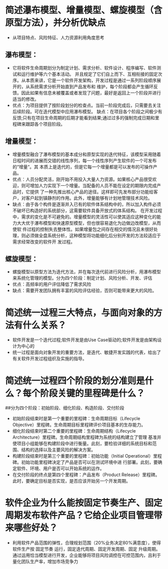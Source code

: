 # 简述瀑布模型、增量模型、螺旋模型（含原型方法），并分析优缺点
- 从项目特点、风险特征、人力资源利用角度思考
## 瀑布模型：
- 它将软件生命周期划分为制定计划、需求分析、软件设计、程序编写、软件测试和运行维护等六个基本活动。
并且规定了它们自上而下、互相衔接的固定次序。从本质来讲，它是一个软件开发架构，开发过程是通过一系列阶段顺序展开的，从系统需求分析开始直到产品发布和
维护，每个阶段都会产生循环反馈。因此如果有信息未被覆盖或者发现了问题，最好是返回上一个阶段并进行适当的修改。
- 优点：为项目提供了按阶段划分的检查点。当前一阶段完成后，只需要去关注后续阶段。可在迭代模型中应用瀑布模型。
缺点：在项目各个阶段之间极少有反馈;只有在项目生命周期的后期才能看到结果;通过过多的强制完成日期和里程碑来跟踪各个项目阶段。

## 增量模型：
- 增量模型融合了瀑布模型的基本成分和原型实现的迭代特征，该模型采用随着日程时间的进展而交错的线性序列，每一个线性序列产生软件的一个可发布的“增量“。其
本质上是迭代的，但是它每一个增量都是可以发布的可操作产品。
- 优点：人员分配灵活，刚开始不用投入大量人力资源。如果核心产品很受欢迎，则可增加人力实现下一个增量。当配备的人员不能在设定的期限内完成产品时，它提供
了一种先推出核心产品的途径。这样即可先发布部分功能给客户，对客户起到镇静剂的作用。此外，增量能够有计划地管理技术风险。
- 缺点：由于各个构件是逐渐并入已有的软件体系结构中的，所以加入构件必须不破坏已构造好的系统部分，这需要软件具备开放式的体系结构。
在开发过程中，需求的变化是不可避免的。增量模型的灵活性可以使其适应这种变化的能力大大优于瀑布模型和快速原型模型，但也很容易退化为边做边改模型，从而使软
件过程的控制失去整体性。如果增量包之间存在相交的情况且未很好处理，则必须做全盘系统分析，这种模型将功能细化后分别开发的方法较适应于需求经常改变的软件开
发过程。

## 螺旋模型： 
- 螺旋模型以原型方法为迭代方法，并在每次迭代前进行风险分析，用瀑布模型来系统化管理的模型。分为四个阶段：制定计划、风险分析、开发、评估
- 优点：高频率的用户评估降低了需求风险 
- 缺点：需要开发团队拥有丰富的风险评估经验，否则可能带来更大的风险。
# 简述统一过程三大特点，与面向对象的方法有什么关系？
- 软件开发是一个迭代过程;软件开发是由Use Case驱动的;软件开发是由架构设计为中心的
- 统一过程是面向对象开发的重要方法，是迭代、敏捷开发实践的代表，给出了有关软件开发过程组织及实施的指导。

# 简述统一过程四个阶段的划分准则是什么？每个阶段关键的里程碑是什么？
 ##分为四个阶段：初始阶段、细化阶段、构造阶段、交付阶段

- 初始阶段结束时是第一个重要的里程碑：生命周期目标（Lifecycle Objective）里程碑。生命周期目标里程碑评价项目基本的生存能力。
- 细化阶段结束时第二个重要的里程碑：生命周期结构（Lifecycle Architecture）里程碑。生命周期结构里程碑为系统的结构建立了管理
基准并使项目小组能够在构建阶段中进行衡量。此刻，要检验详细的系统目标和范围、结构的选择以及主要风险的解决方案。
- 构建阶段结束时是第三个重要的里程碑：初始功能（Initial Operational）里程碑。初始功能里程碑决定了产品是否可以在测试环境中进
行部署。此刻，要确定软件、环境、用户是否可以开始系统的运作。
- 在交付阶段的终点是第四个里程碑：产品发布（Product Release）里程碑。此时，要确定目标是否实现，是否应该开始另一个开发周期。

# 软件企业为什么能按固定节奏生产、固定周期发布软件产品？它给企业项目管理带来哪些好处？
- 利用软件产品范围的弹性，合理规划范围（20%业务决定80%满意度），使得软件生产按 固定节奏 运行，固定迭代周期、固定开发周期、固定
升级周期。通过运用恰当模型进行开发，企业能够将项目风险调控在可控范围内，且利于量化团队生产率，增加市场竞争力
